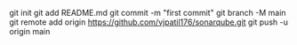 git init
git add README.md
git commit -m "first commit"
git branch -M main
git remote add origin https://github.com/vjpatil176/sonarqube.git
git push -u origin main
